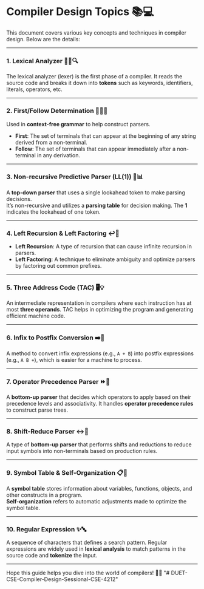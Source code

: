 # Compiler Design Topics 📚💻

This document covers various key concepts and techniques in compiler design. Below are the details:

---

### 1. **Lexical Analyzer** 🧑‍💻🔍  
The lexical analyzer (lexer) is the first phase of a compiler. It reads the source code and breaks it down into **tokens** such as keywords, identifiers, literals, operators, etc.

---

### 2. **First/Follow Determination** 🧑‍🏫📏  
Used in **context-free grammar** to help construct parsers.  
- **First**: The set of terminals that can appear at the beginning of any string derived from a non-terminal.  
- **Follow**: The set of terminals that can appear immediately after a non-terminal in any derivation.

---

### 3. **Non-recursive Predictive Parser (LL(1))** 🤖📊  
A **top-down parser** that uses a single lookahead token to make parsing decisions.  
It’s non-recursive and utilizes a **parsing table** for decision making. The **1** indicates the lookahead of one token.

---

### 4. **Left Recursion & Left Factoring** ↩️🔄  
- **Left Recursion**: A type of recursion that can cause infinite recursion in parsers.  
- **Left Factoring**: A technique to eliminate ambiguity and optimize parsers by factoring out common prefixes.

---

### 5. **Three Address Code (TAC)** 🖥️💡  
An intermediate representation in compilers where each instruction has at most **three operands**. TAC helps in optimizing the program and generating efficient machine code.

---

### 6. **Infix to Postfix Conversion** ➡️💬  
A method to convert infix expressions (e.g., `A + B`) into postfix expressions (e.g., `A B +`), which is easier for a machine to process.

---

### 7. **Operator Precedence Parser** ⏩📐  
A **bottom-up parser** that decides which operators to apply based on their precedence levels and associativity. It handles **operator precedence rules** to construct parse trees.

---

### 8. **Shift-Reduce Parser** ↔️🔄  
A type of **bottom-up parser** that performs shifts and reductions to reduce input symbols into non-terminals based on production rules.

---

### 9. **Symbol Table & Self-Organization** 📋💾  
A **symbol table** stores information about variables, functions, objects, and other constructs in a program.  
**Self-organization** refers to automatic adjustments made to optimize the symbol table.

---

### 10. **Regular Expression** ✨🔤  
A sequence of characters that defines a search pattern. Regular expressions are widely used in **lexical analysis** to match patterns in the source code and **tokenize** the input.

---

Hope this guide helps you dive into the world of compilers! 🚀✨
"# DUET-CSE-Compiler-Design-Sessional-CSE-4212" 
